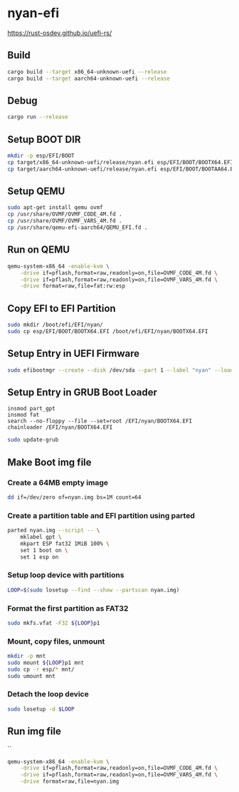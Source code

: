 # nyan-efi

https://rust-osdev.github.io/uefi-rs/


## Build

```sh
cargo build --target x86_64-unknown-uefi --release
cargo build --target aarch64-unknown-uefi --release
```

## Debug

```sh
cargo run --release
```

## Setup BOOT DIR

```sh
mkdir -p esp/EFI/BOOT
cp target/x86_64-unknown-uefi/release/nyan.efi esp/EFI/BOOT/BOOTX64.EFI
cp target/aarch64-unknown-uefi/release/nyan.efi esp/EFI/BOOT/BOOTAA64.EFI
```

## Setup QEMU

```sh
sudo apt-get install qemu ovmf
cp /usr/share/OVMF/OVMF_CODE_4M.fd .
cp /usr/share/OVMF/OVMF_VARS_4M.fd .
cp /usr/share/qemu-efi-aarch64/QEMU_EFI.fd .
```

## Run on QEMU

```sh
qemu-system-x86_64 -enable-kvm \
    -drive if=pflash,format=raw,readonly=on,file=OVMF_CODE_4M.fd \
    -drive if=pflash,format=raw,readonly=on,file=OVMF_VARS_4M.fd \
    -drive format=raw,file=fat:rw:esp
```

## Copy EFI to EFI Partition

```sh
sudo mkdir /boot/efi/EFI/nyan/
sudo cp esp/EFI/BOOT/BOOTX64.EFI /boot/efi/EFI/nyan/BOOTX64.EFI
```

## Setup Entry in UEFI Firmware

```sh
sudo efibootmgr --create --disk /dev/sda --part 1 --label "nyan" --loader \\EFI\\nyan\\BOOTX64.EFI 
```

## Setup Entry in GRUB Boot Loader


```script
insmod part_gpt
insmod fat
search --no-floppy --file --set=root /EFI/nyan/BOOTX64.EFI
chainloader /EFI/nyan/BOOTX64.EFI
```


```sh
sudo update-grub
```

## Make Boot img file 

### Create a 64MB empty image
```sh
dd if=/dev/zero of=nyan.img bs=1M count=64
```

### Create a partition table and EFI partition using parted
```sh
parted nyan.img --script -- \
    mklabel gpt \
    mkpart ESP fat32 1MiB 100% \
    set 1 boot on \
    set 1 esp on
```

### Setup loop device with partitions
```sh
LOOP=$(sudo losetup --find --show --partscan nyan.img)
```

### Format the first partition as FAT32
```sh
sudo mkfs.vfat -F32 ${LOOP}p1
```

### Mount, copy files, unmount
```sh
mkdir -p mnt
sudo mount ${LOOP}p1 mnt
sudo cp -r esp/* mnt/
sudo umount mnt
```

### Detach the loop device
```sh
sudo losetup -d $LOOP
```


## Run img file 
``
```sh
qemu-system-x86_64 -enable-kvm \
    -drive if=pflash,format=raw,readonly=on,file=OVMF_CODE_4M.fd \
    -drive if=pflash,format=raw,readonly=on,file=OVMF_VARS_4M.fd \
    -drive format=raw,file=nyan.img
```